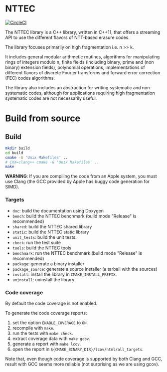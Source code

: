 # NTTEC

[![CircleCI][badgepub]](https://circleci.com/gh/vrancurel/nttec)

The NTTEC library is a C++ library, written in C++11, that offers a
streaming API to use the different flavors of NTT-based erasure codes.

The library focuses primarily on high fragmentation i.e. n >> k.

It includes general modular arithmetic routines, algorithms for
manipulating rings of integers modulo n, finite fields (including
binary, prime and (non binary) extension fields), polynomial
operations, implementations of different flavors of discrete Fourier
transforms and forward error correction (FEC) codes algorithms.

The library also includes an abstraction for writing systematic and
non-systematic codes, although for applications requiring high
fragmentation systematic codes are not necessarily useful.

# Build from source

## Build

```sh
mkdir build
cd build
cmake -G 'Unix Makefiles' ..
# CXX=clang++ cmake -G 'Unix Makefiles' ..
make
```

**WARNING**: If you are compiling the code from an Apple system, you must use
Clang (the GCC provided by Apple has buggy code generation for SIMD).

### Targets

- `doc`: build the documentation using Doxygen
- `bench`: build the NTTEC benchmark (build mode "Release" is recommended)
- `shared`: build the NTTEC shared library
- `static`: build the NTTEC static library
- `unit_tests`: build the unit tests.
- `check`: run the test suite
- `tools`: build the NTTEC tools
- `benchmark`: run the NTTEC benchmark (build mode "Release" is recommended)
- `package`: generate a binary installer
- `package_source`: generate a source installer (a tarball with the sources)
- `install`: install the library in `CMAKE_INSTALL_PREFIX`.
- `uninstall`: uninstall the library.

### Code coverage

By default the code coverage is not enabled.

To generate the code coverage reports:
1. set the option `ENABLE_COVERAGE` to `ON`.
2. recompile with `make`.
3. run the tests with `make check`.
4. extract coverage data with `make gcov`.
5. generate a report with `make lcov`.
6. open the report in `${CMAKE_BINARY_DIR}/lcov/html/all_targets`.

Note that, even though code coverage is supported by both Clang and GCC, result
with GCC seems more reliable (not surprising as we are using gcov).

[badgepub]: https://circleci.com/gh/vrancurel/nttec.svg?style=shield&circle-token=:circle-token
